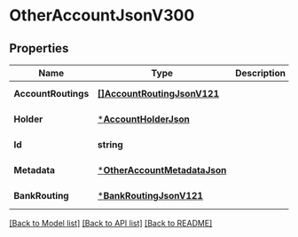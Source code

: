# OtherAccountJsonV300

## Properties
Name | Type | Description | Notes
------------ | ------------- | ------------- | -------------
**AccountRoutings** | [**[]AccountRoutingJsonV121**](AccountRoutingJsonV121.md) |  | [default to null]
**Holder** | [***AccountHolderJson**](AccountHolderJSON.md) |  | [default to null]
**Id** | **string** |  | [default to null]
**Metadata** | [***OtherAccountMetadataJson**](OtherAccountMetadataJSON.md) |  | [default to null]
**BankRouting** | [***BankRoutingJsonV121**](BankRoutingJsonV121.md) |  | [default to null]

[[Back to Model list]](../README.md#documentation-for-models) [[Back to API list]](../README.md#documentation-for-api-endpoints) [[Back to README]](../README.md)


